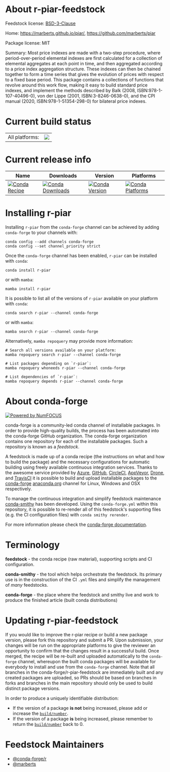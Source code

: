 About r-piar-feedstock
======================

Feedstock license: [BSD-3-Clause](https://github.com/conda-forge/r-piar-feedstock/blob/main/LICENSE.txt)

Home: https://marberts.github.io/piar/, https://github.com/marberts/piar

Package license: MIT

Summary: Most price indexes are made with a two-step procedure, where period-over-period elemental indexes are first calculated for a collection of elemental aggregates at each point in time, and then aggregated according to a price index aggregation structure. These indexes can then be chained together to form a time series that gives the evolution of prices with respect to a fixed base period. This package contains a collections of functions that revolve around this work flow, making it easy to build standard price indexes, and implement the methods described by Balk (2008, ISBN:978-1-107-40496-0), von der Lippe (2001, ISBN:3-8246-0638-0), and the CPI manual (2020, ISBN:978-1-51354-298-0) for bilateral price indexes.

Current build status
====================


<table><tr><td>All platforms:</td>
    <td>
      <a href="https://dev.azure.com/conda-forge/feedstock-builds/_build/latest?definitionId=21603&branchName=main">
        <img src="https://dev.azure.com/conda-forge/feedstock-builds/_apis/build/status/r-piar-feedstock?branchName=main">
      </a>
    </td>
  </tr>
</table>

Current release info
====================

| Name | Downloads | Version | Platforms |
| --- | --- | --- | --- |
| [![Conda Recipe](https://img.shields.io/badge/recipe-r--piar-green.svg)](https://anaconda.org/conda-forge/r-piar) | [![Conda Downloads](https://img.shields.io/conda/dn/conda-forge/r-piar.svg)](https://anaconda.org/conda-forge/r-piar) | [![Conda Version](https://img.shields.io/conda/vn/conda-forge/r-piar.svg)](https://anaconda.org/conda-forge/r-piar) | [![Conda Platforms](https://img.shields.io/conda/pn/conda-forge/r-piar.svg)](https://anaconda.org/conda-forge/r-piar) |

Installing r-piar
=================

Installing `r-piar` from the `conda-forge` channel can be achieved by adding `conda-forge` to your channels with:

```
conda config --add channels conda-forge
conda config --set channel_priority strict
```

Once the `conda-forge` channel has been enabled, `r-piar` can be installed with `conda`:

```
conda install r-piar
```

or with `mamba`:

```
mamba install r-piar
```

It is possible to list all of the versions of `r-piar` available on your platform with `conda`:

```
conda search r-piar --channel conda-forge
```

or with `mamba`:

```
mamba search r-piar --channel conda-forge
```

Alternatively, `mamba repoquery` may provide more information:

```
# Search all versions available on your platform:
mamba repoquery search r-piar --channel conda-forge

# List packages depending on `r-piar`:
mamba repoquery whoneeds r-piar --channel conda-forge

# List dependencies of `r-piar`:
mamba repoquery depends r-piar --channel conda-forge
```


About conda-forge
=================

[![Powered by
NumFOCUS](https://img.shields.io/badge/powered%20by-NumFOCUS-orange.svg?style=flat&colorA=E1523D&colorB=007D8A)](https://numfocus.org)

conda-forge is a community-led conda channel of installable packages.
In order to provide high-quality builds, the process has been automated into the
conda-forge GitHub organization. The conda-forge organization contains one repository
for each of the installable packages. Such a repository is known as a *feedstock*.

A feedstock is made up of a conda recipe (the instructions on what and how to build
the package) and the necessary configurations for automatic building using freely
available continuous integration services. Thanks to the awesome service provided by
[Azure](https://azure.microsoft.com/en-us/services/devops/), [GitHub](https://github.com/),
[CircleCI](https://circleci.com/), [AppVeyor](https://www.appveyor.com/),
[Drone](https://cloud.drone.io/welcome), and [TravisCI](https://travis-ci.com/)
it is possible to build and upload installable packages to the
[conda-forge](https://anaconda.org/conda-forge) [anaconda.org](https://anaconda.org/)
channel for Linux, Windows and OSX respectively.

To manage the continuous integration and simplify feedstock maintenance
[conda-smithy](https://github.com/conda-forge/conda-smithy) has been developed.
Using the ``conda-forge.yml`` within this repository, it is possible to re-render all of
this feedstock's supporting files (e.g. the CI configuration files) with ``conda smithy rerender``.

For more information please check the [conda-forge documentation](https://conda-forge.org/docs/).

Terminology
===========

**feedstock** - the conda recipe (raw material), supporting scripts and CI configuration.

**conda-smithy** - the tool which helps orchestrate the feedstock.
                   Its primary use is in the construction of the CI ``.yml`` files
                   and simplify the management of *many* feedstocks.

**conda-forge** - the place where the feedstock and smithy live and work to
                  produce the finished article (built conda distributions)


Updating r-piar-feedstock
=========================

If you would like to improve the r-piar recipe or build a new
package version, please fork this repository and submit a PR. Upon submission,
your changes will be run on the appropriate platforms to give the reviewer an
opportunity to confirm that the changes result in a successful build. Once
merged, the recipe will be re-built and uploaded automatically to the
`conda-forge` channel, whereupon the built conda packages will be available for
everybody to install and use from the `conda-forge` channel.
Note that all branches in the conda-forge/r-piar-feedstock are
immediately built and any created packages are uploaded, so PRs should be based
on branches in forks and branches in the main repository should only be used to
build distinct package versions.

In order to produce a uniquely identifiable distribution:
 * If the version of a package **is not** being increased, please add or increase
   the [``build/number``](https://docs.conda.io/projects/conda-build/en/latest/resources/define-metadata.html#build-number-and-string).
 * If the version of a package **is** being increased, please remember to return
   the [``build/number``](https://docs.conda.io/projects/conda-build/en/latest/resources/define-metadata.html#build-number-and-string)
   back to 0.

Feedstock Maintainers
=====================

* [@conda-forge/r](https://github.com/conda-forge/r/)
* [@marberts](https://github.com/marberts/)


